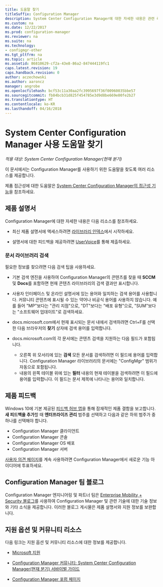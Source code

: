 ```yaml
---
title: 도움말 찾기
titleSuffix: Configuration Manager
description: System Center Configuration Manager에 대한 자세한 내용은 관련 리소스를 찾아보세요.
ms.custom: na
ms.date: 12/22/2017
ms.prod: configuration-manager
ms.reviewer: na
ms.suite: na
ms.technology:
- configmgr-other
ms.tgt_pltfrm: na
ms.topic: article
ms.assetid: 86810629-cf2a-43e8-86a2-847444119fc1
caps.latest.revision: 19
caps.handback.revision: 0
author: aczechowski
ms.author: aaroncz
manager: angrobe
ms.openlocfilehash: bcf53c11a30aa2fc3995697f36f00960035bbe57
ms.sourcegitcommit: fb84bcb31d825f454785e3d9d8be669e00fe2b27
ms.translationtype: HT
ms.contentlocale: ko-KR
ms.lasthandoff: 04/16/2018
---
```

# <a name="find-help-for-using-system-center-configuration-manager"></a>System Center Configuration Manager 사용 도움말 찾기

*적용 대상: System Center Configuration Manager(현재 분기)*

이 문서에서는 Configuration Manager를 사용하기 위한 도움말을 찾도록 여러 리소스를 제공합니다.  

제품 접근성에 대한 도움말은 [System Center Configuration Manager의 접근성 기능](../../core/understand/accessibility-features.md)을 참조하세요.


##  <a name="bkmk_Info"></a>제품 설명서  
 Configuration Manager에 대한 자세한 내용은 다음 리소스를 참조하세요.  

-   최신 제품 설명서에 액세스하려면 [라이브러리 인덱스](https://docs.microsoft.com/sccm/)에서 시작하세요.

-   설명서에 대한 피드백을 제공하려면 [UserVoice](https://configurationmanager.uservoice.com/forums/300492-ideas/category/112371-documentation)를 통해 제출하세요.  


###  <a name="BKMK_SearchTips"></a> 문서 라이브러리 검색  
 필요한 정보를 찾으려면 다음 검색 팁을 사용하세요.  

-   기본 검색 엔진을 사용하여 Configuration Manager의 콘텐츠를 찾을 때 **SCCM** 및 **Docs**를 포함하면 현재 콘텐츠 라이브러리의 검색 결과만 표시합니다.

-   사용자 인터페이스 및 온라인 설명서에 있는 용어와 일치하는 검색 용어를 사용합니다. 커뮤니티 콘텐츠에 표시될 수 있는 약어나 비공식 용어를 사용하지 않습니다. 예를 들어 "MP"보다는 "관리 지점"으로, "DT"보다는 "배포 유형"으로, "SUM"보다는 "소프트웨어 업데이트"로 검색하세요.  

-   docs.microsoft.com에서 현재 표시되는 문서 내에서 검색하려면 Ctrl+F를 선택한 다음 브라우저의 **찾기** 상자에 검색 용어를 입력합니다. 

-   docs.microsoft.com의 각 문서에는 콘텐츠 검색을 지원하는 다음 필드가 포함됩니다.
    - 오른쪽 위 모서리에 있는 **검색** 모든 문서를 검색하려면 이 필드에 용어를 입력합니다. Configuration Manager 라이브러리의 문서에는 "ConfigMgr" 범위가 자동으로 포함됩니다.
    - 내용의 왼쪽 테이블 위에 있는 **필터** 내용의 현재 테이블을 검색하려면 이 필드에 용어를 입력합니다. 이 필드는 문서 제목에 나타나는 용어와 일치합니다. 


## <a name="product-feedback"></a>제품 피드백
Windows 10에 기본 제공된 [피드백 허브 앱](https://support.microsoft.com/help/4021566/windows-10-send-feedback-to-microsoft-with-feedback-hub-app)을 통해 잠재적인 제품 결함을 보고합니다. **새 피드백을 추가**할 때 **엔터프라이즈 관리** 범주를 선택하고 다음과 같은 하위 범주가 중 하나를 선택해야 합니다.
 - Configuration Manager 클라이언트
 - Configuration Manager 콘솔
 - Configuration Manager OS 배포
 - Configuration Manager 서버

[사용자 의견 페이지](http://configurationmanager.uservoice.com/)를 계속 사용하려면 Configuration Manager에서 새로운 기능 아이디어에 투표하세요.


##  <a name="BKMK_ProductGroupBlog"></a>Configuration Manager 팀 블로그  
 Configuration Manager 엔지니어링 및 파트너 팀은 [Enterprise Mobility + Security 블로그](https://cloudblogs.microsoft.com/enterprisemobility/?product=system-center-configuration-manager)를 사용하여 Configuration Manager 및 관련 기술에 대한 기술 정보와 기타 소식을 제공합니다. 이러한 블로그 게시물은 제품 설명서와 지원 정보를 보완합니다.  


##  <a name="BKMK_SupportOptions"></a> 지원 옵션 및 커뮤니티 리소스  
 다음 링크는 지원 옵션 및 커뮤니티 리소스에 대한 정보를 제공합니다.  

-   [Microsoft 지원](http://go.microsoft.com/fwlink/?LinkId=243064)  

-   [Configuration Manager 커뮤니티: System Center Configuration Manager(현재 분기) 서바이벌 가이드](http://social.technet.microsoft.com/wiki/contents/articles/33035.system-center-configuration-manager-current-branch-survival-guide.aspx )  

-   [Configuration Manager 포럼 페이지](https://social.technet.microsoft.com/Forums/en-US/home?category=ConfigMgrCB)  
    <!-- NOTE: the above URL requires "en-US" for the category to work -->